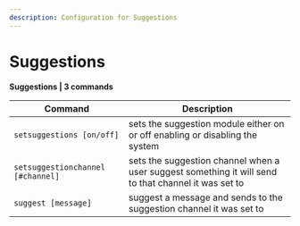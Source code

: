 ```yaml
---
description: Configuration for Suggestions
---
```


# Suggestions

**Suggestions | 3 commands**

| Command                           | Description                                                                                          |
| --------------------------------- | ---------------------------------------------------------------------------------------------------- |
| `setsuggestions [on/off]`         | sets the suggestion module either on or off enabling or disabling the system                         |
| `setsuggestionchannel [#channel]` | sets the suggestion channel when a user suggest something it will send to that channel it was set to |
| `suggest [message]`               | suggest a message and sends to the suggestion channel it was set to                                  |
